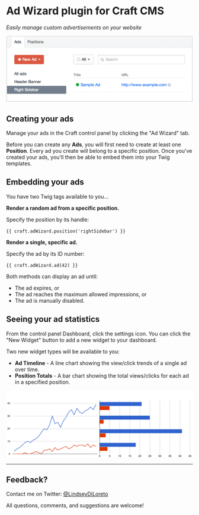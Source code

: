 # Ad Wizard plugin for Craft CMS

_Easily manage custom advertisements on your website_

![](adwizard/resources/images/example-ad-record.png)

## Creating your ads

Manage your ads in the Craft control panel by clicking the "Ad Wizard" tab.

Before you can create any **Ads**, you will first need to create at least one **Position**. Every ad you create will belong to a specific position. Once you've created your ads, you'll then be able to embed them into your Twig templates.

## Embedding your ads

You have two Twig tags available to you...

**Render a random ad from a specific position.**

Specify the position by its handle:

    {{ craft.adWizard.position('rightSidebar') }}

**Render a single, specific ad.**

Specify the ad by its ID number:

    {{ craft.adWizard.ad(42) }}

Both methods can display an ad until:
 - The ad expires, or
 - The ad reaches the maximum allowed impressions, or
 - The ad is manually disabled.

## Seeing your ad statistics

From the control panel Dashboard, click the settings icon. You can click the "New Widget" button to add a new widget to your dashboard.

Two new widget types will be available to you:
 - **Ad Timeline** - A line chart showing the view/click trends of a single ad over time.
 - **Position Totals** - A bar chart showing the total views/clicks for each ad in a specified position.

![](adwizard/resources/images/example-charts.png)

***

## Feedback?

Contact me on Twitter: [@LindseyDiLoreto](https://twitter.com/LindseyDiLoreto)

All questions, comments, and suggestions are welcome!